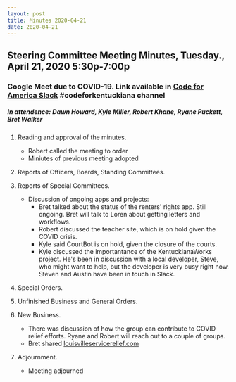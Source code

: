 ```yaml
---
layout: post
title: Minutes 2020-04-21
date: 2020-04-21
---
```


## Steering Committee Meeting Minutes, Tuesday., April 21, 2020 5:30p-7:00p

### Google Meet due to COVID-19. Link available in [Code for America Slack](http://slack.codeforamerica.org) #codeforkentuckiana channel

##### In attendence: Dawn Howard, Kyle Miller, Robert Khane, Ryane Puckett, Bret Walker

1. Reading and approval of the minutes.

    * Robert called the meeting to order
    * Miniutes of previous meeting adopted

1. Reports of Officers, Boards, Standing Committees.

1. Reports of Special Committees.

    * Discussion of ongoing apps and projects:
        * Bret talked about the status of the renters' rights app. Still ongoing. Bret will talk to Loren about getting letters and workflows.
        * Robert discussed the teacher site, which is on hold given the COVID crisis.
        * Kyle said CourtBot is on hold, given the closure of the courts. 
        * Kyle discussed the importantance of the KentuckianaWorks project. He's been in discussion with a local developer, Steve, who might want to help, but the developer is very busy right now. Steven and Austin have been in touch in Slack.
  
1. Special Orders.

1. Unfinished Business and General Orders.

1. New Business.

    * There was discussion of how the group can contribute to COVID relief efforts. Ryane and Robert will reach out to a couple of groups.
    * Bret shared [louisvilleservicerelief.com](https://louisvilleservicerelief.com)
  
1. Adjournment.

    * Meeting adjourned
